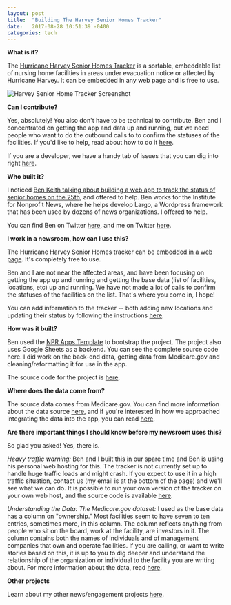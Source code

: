```yaml
---
layout: post
title:  "Building The Harvey Senior Homes Tracker"
date:   2017-08-28 10:51:39 -0400
categories: tech
---
```


**What is it?**

The [Hurricane Harvey Senior Homes Tracker](http://f.benlk.com/harvey-senior-homes/) is a sortable, embeddable list of nursing home facilities in areas under evacuation notice or affected by Hurricane Harvey. It can be embedded in any web page and is free to use.

![Harvey Senior Home Tracker Screenshot](https://farm5.staticflickr.com/4382/36131071154_1832661c27_z.jpg)

**Can I contribute?**

Yes, absolutely! You also don't have to be technical to contribute. Ben and I concentrated on getting the app and data up and running, but we need people who want to do the outbound calls to to confirm the statuses of the facilities. If you'd like to help, read about how to do it [here](https://github.com/benlk/harvey-senior-homes/blob/master/contributing.md).

If you are a developer, we have a handy tab of issues that you can dig into right [here](https://github.com/benlk/harvey-senior-homes/issues).

**Who built it?**

I noticed [Ben Keith talking about building a web app to track the status of senior homes on the 25th](https://twitter.com/benlkeith/status/901151245456551952), and offered to help. Ben works for the Institute for Nonprofit News, where he helps develop Largo, a Wordpress framework that has been used by dozens of news organizations. I offered to help.

You can find Ben on Twitter [here](https://twitter.com/benlkeith), and me on Twitter [here](http://twitter.com/lisawilliams).

**I work in a newsroom, how can I use this?**

The Hurricane Harvey Senior Homes tracker can be [embedded in a web page](http://f.benlk.com/harvey-senior-homes/embedding.html). It's completely free to use.

Ben and I are not near the affected areas, and have been focusing on getting the app up and running and getting the base data (list of facilities, locations, etc) up and running. We have not made a lot of calls to confirm the statuses of the facilities on the list. That's where you come in, I hope!

You can add information to the tracker -- both adding new locations and updating their status by following the instructions [here](https://github.com/benlk/harvey-senior-homes/blob/master/contributing.md).

**How was it built?**

Ben used the [NPR Apps Template](https://github.com/nprapps/app-template) to bootstrap the project. The project also uses Google Sheets as a backend. You can see the complete source code here. I did work on the back-end data, getting data from Medicare.gov and cleaning/reformatting it for use in the app.

The source code for the project is [here](https://github.com/benlk/harvey-senior-homes).

**Where does the data come from?**

The source data comes from Medicare.gov. You can find more information about the data source [here](https://github.com/lisawilliams/harvey-senior-homes/commit/977698ac1738d0f27c87680b87009fe72e49a208), and if you're interested in how we approached integrating the data into the app, you can read [here](https://github.com/benlk/harvey-senior-homes/issues/2).


**Are there important things I should know before my newsroom uses this?**

So glad you asked! Yes, there is.

*Heavy traffic warning:* Ben and I built this in our spare time and Ben is using his personal web hosting for this. The tracker is not currently set up to handle huge traffic loads and might crash. If you expect to use it in a high traffic situation, contact us (my email is at the bottom of the page) and we'll see what we can do. It is possible to run your own version of the tracker on your own web host, and the source  code is available [here](https://github.com/benlk/harvey-senior-homes).

*Understanding the Data: The Medicare.gov dataset:* I used as the base data has a column on "ownership." Most facilities seem to have seven to ten entries, sometimes more, in this column. The column reflects anything from people who sit on the board, work at the facility, are investors in it. The column contains both the names of individuals and of management companies that own and operate facilities. If you are calling, or want to write stories based on this, it is up to you to dig deeper and understand the relationship of the organization or individual to the facility you are writing about. For more information about the data, read [here](https://github.com/lisawilliams/harvey-senior-homes/commit/89de8d7aef69d4f370404d4d15b212b468ef54ae).

**Other projects**

Learn about my other news/engagement projects [here](http://tomlinson.org). 
